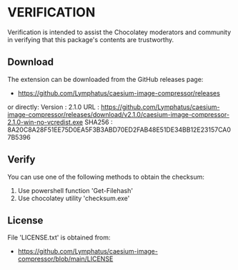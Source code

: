 # VERIFICATION
Verification is intended to assist the Chocolatey moderators and community in verifying that this package's contents are trustworthy.

## Download
The extension can be downloaded from the GitHub releases page:
- https://github.com/Lymphatus/caesium-image-compressor/releases

or directly:
Version : 2.1.0
URL     : https://github.com/Lymphatus/caesium-image-compressor/releases/download/v2.1.0/caesium-image-compressor-2.1.0-win-no-vcredist.exe
SHA256  : 8A20C8A28F51EE75D0EA5F3B3ABD70ED2FAB48E51DE34BB12E23157CA07B5396

## Verify
You can use one of the following methods to obtain the checksum:
1. Use powershell function 'Get-Filehash'
2. Use chocolatey utility 'checksum.exe'


## License
File 'LICENSE.txt' is obtained from:
- https://github.com/Lymphatus/caesium-image-compressor/blob/main/LICENSE
